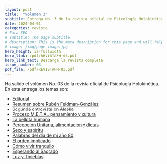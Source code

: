 ```yaml
---
layout: post
title:  "Volumen 3"
subtitle: Entrega No. 3 de la revista oficial de Psicología Holokinética
date: 2024-04-01
categories: revista
# Para SEO
# subtitle: The page subtitle
# description: This is the meta description for this page and will help it appear in search engines
# image: /img/page-image.jpg
hero_height: is-fullwidth
hero_link: /pdf/REVISTAPH-03.pdf
hero_link_text: Descarga la revista completa
issue_number: 03
pdf_file: /pdf/REVISTAPH-03.pdf
---
```


Ha salido el volúmen No. 03 de la revista oficial de Psicología Holokinética. 
En esta entrega los temas son:


- [Editorial](/pdf/REVISTAPH-03.pdf#page=4)
- [Resumen sobre Rubén Feldman-González](/pdf/REVISTAPH-03.pdf#page=5)
- [Segunda entrevista en Alaska](/pdf/REVISTAPH-03.pdf#page=7)
- [Proceso M.E.T.A., pensamiento y cultura](/pdf/REVISTAPH-03.pdf#page=20)
- [La bellota humana](/pdf/REVISTAPH-03.pdf#page=29)
- [Percepción Unitaria, alimentación y dietas](/pdf/REVISTAPH-03.pdf#page=31)
- [Sexo y espíritu](/pdf/REVISTAPH-03.pdf#page=32)
- [Palabras del día de mi año 80](/pdf/REVISTAPH-03.pdf#page=34)
- [El orden implicado](/pdf/REVISTAPH-03.pdf#page=35)
- [Cómo vivir tranquilo](/pdf/REVISTAPH-03.pdf#page=37)
- [Esperando al Sagrado](/pdf/REVISTAPH-03.pdf#page=39)
- [Luz y Tinieblas](/pdf/REVISTAPH-03.pdf#page=43)
